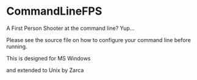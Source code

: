 # CommandLineFPS
A First Person Shooter at the command line? Yup...

Please see the source file on how to configure your command line before running.

This is designed for MS Windows

and extended to Unix by Zarca


